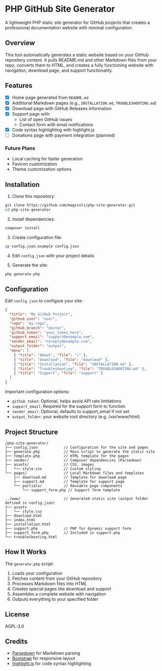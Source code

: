 # PHP GitHub Site Generator

A lightweight PHP static site generator for GitHub projects that creates a professional documentation website with minimal configuration.

## Overview

This tool automatically generates a static website based on your GitHub repository content. It pulls README.md and other Markdown files from your repo, converts them to HTML, and creates a fully functioning website with navigation, download page, and support functionality.

## Features

- [x] Home page generated from `README.md`
- [x] Additional Markdown pages (e.g., `INSTALLATION.md`, `TROUBLESHOOTING.md`)
- [x] Download page with GitHub Releases information
- [x] Support page with:
  - List of open GitHub issues
  - Contact form with email notifications
- [x] Code syntax highlighting with highlight.js
- [ ] Donations page with payment integration (planned)

### Future Plans

- Local caching for faster generation
- Favicon customization
- Theme customization options

## Installation

1. Clone this repository:
```bash
git clone https://github.com/magicoli/php-site-generator.git
cd php-site-generator
```

2. Install dependencies:
```bash
composer install
```

3. Create configuration file:
```bash
cp config.json.example config.json
```

4. Edit `config.json` with your project details

5. Generate the site:
```bash
php generate.php
```

## Configuration

Edit `config.json` to configure your site:

```json
{
  "title": "My GitHub Project",
  "github_user": "user",
  "repo": "my-repo",
  "github_branch": "master",
  "github_token": "your_token_here", 
  "support_email": "support@example.com",
  "sender_email": "noreply@example.com",
  "output_folder": "output",
  "menu": [
    { "title": "About", "file": "/" },
    { "title": "Download", "file": "download" },
    { "title": "Installation", "file": "INSTALLATION.md" },
    { "title": "Troubleshooting", "file": "TROUBLESHOOTING.md" },
    { "title": "Support", "file": "support" }
  ]
}
```

Important configuration options:
- `github_token`: Optional, helps avoid API rate limitations
- `support_email`: Required for the support form to function
- `sender_email`: Optional, defaults to support_email if not set
- `output_folder`: your website root directory (e.g. /var/www/html)

## Project Structure

```
/php-site-generator/
├── config.json            // Configuration for the site and pages
├── generate.php           // Main script to generate the static site
├── template.php           // HTML template for the pages
├── vendor/                // Composer dependencies (Parsedown)
├── assets/                // CSS, images
│   └── style.css          // Custom styling
└── pages/                 // Local Markdown files and templates
    ├── download.md        // Template for download page
    ├── support.md         // Template for support page
    └── partials/          // Reusable page components
        └── support_form.php // Support form template

../www/                    // Generated static site (output folder defined in config.json)
├── assets
│   └── style.css
├── download.html
├── index.html
├── installation.html
├── support.php            // PHP for dynamic support form
├── support_form.php       // Included in support.php
└── troubleshooting.html
```

## How It Works

The `generate.php` script:
1. Loads your configuration
2. Fetches content from your GitHub repository
3. Processes Markdown files into HTML
4. Creates special pages like download and support
5. Assembles a complete website with navigation
6. Outputs everything to your specified folder

## License

AGPL-3.0

## Credits

- [Parsedown](https://github.com/erusev/parsedown) for Markdown parsing
- [Bootstrap](https://getbootstrap.com/) for responsive layout
- [highlight.js](https://highlightjs.org/) for code syntax highlighting
